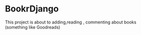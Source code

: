 # BookrDjango
This project is about to adding,reading , commenting about books (something like Goodreads)
